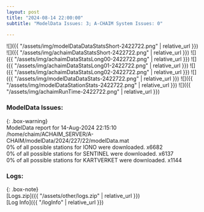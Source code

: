 ```yaml
---
layout: post
title: "2024-08-14 22:00:00"
subtitle: "ModelData Issues: 3; A-CHAIM System Issues: 0"

---
```


![]({{ "/assets/img/modelDataDataStatsShort-2422722.png" | relative_url }})
![]({{ "/assets/img/achaimDataStatsShort-2422722.png" | relative_url }})
![]({{ "/assets/img/achaimDataStatsLong00-2422722.png" | relative_url }})
![]({{ "/assets/img/achaimDataStatsLong01-2422722.png" | relative_url }})
![]({{ "/assets/img/achaimDataStatsLong02-2422722.png" | relative_url }})
![]({{ "/assets/img/modelDataDataStats-2422722.png" | relative_url }})
![]({{ "/assets/img/modelDataStationStats-2422722.png" | relative_url }})
![]({{ "/assets/img/achaimRunTime-2422722.png" | relative_url }})


### ModelData Issues:  
  
{: .box-warning}  
 ModelData report for 14-Aug-2024 22:15:10   
 /home/chaim/ACHAIM_SERVER/A-CHAIM/modelData/2024/227/22/modelData.mat   
 0% of all possible stations for IONO were downloaded. x6682   
 0% of all possible stations for SENTINEL were downloaded. x6137   
 0% of all possible stations for KARTVERKET were downloaded. x1144   
  


### Logs:  
  
{: .box-note}  
[Logs.zip]({{ "/assets/other/logs.zip" | relative_url }})  
[Log Info]({{ "/logInfo" | relative_url }})  
